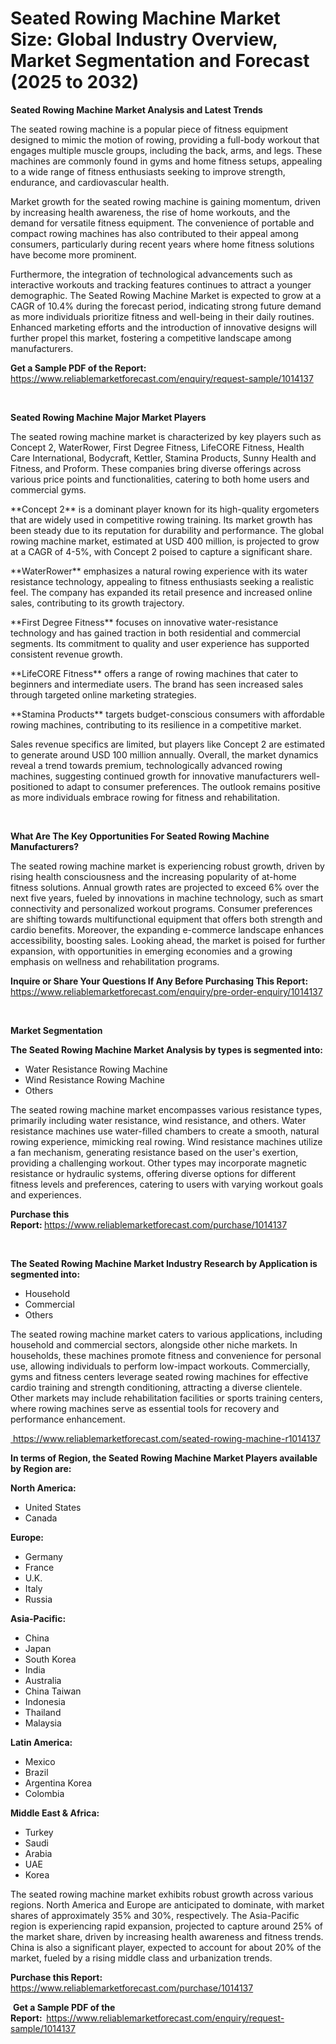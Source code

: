 <p><h1>Seated Rowing Machine Market Size: Global Industry Overview, Market Segmentation and Forecast (2025 to 2032)</h1></p><p><strong>Seated Rowing Machine Market Analysis and Latest Trends</strong></p>
<p><p>The seated rowing machine is a popular piece of fitness equipment designed to mimic the motion of rowing, providing a full-body workout that engages multiple muscle groups, including the back, arms, and legs. These machines are commonly found in gyms and home fitness setups, appealing to a wide range of fitness enthusiasts seeking to improve strength, endurance, and cardiovascular health.</p><p>Market growth for the seated rowing machine is gaining momentum, driven by increasing health awareness, the rise of home workouts, and the demand for versatile fitness equipment. The convenience of portable and compact rowing machines has also contributed to their appeal among consumers, particularly during recent years where home fitness solutions have become more prominent. </p><p>Furthermore, the integration of technological advancements such as interactive workouts and tracking features continues to attract a younger demographic. The Seated Rowing Machine Market is expected to grow at a CAGR of 10.4% during the forecast period, indicating strong future demand as more individuals prioritize fitness and well-being in their daily routines. Enhanced marketing efforts and the introduction of innovative designs will further propel this market, fostering a competitive landscape among manufacturers.</p></p>
<p><strong>Get a Sample PDF of the Report:&nbsp;</strong> <a href="https://www.reliablemarketforecast.com/enquiry/request-sample/1014137?utm_campaign=3541&utm_medium=2&utm_source=Github&utm_content=ia&utm_term=17042025&utm_id=seated-rowing-machine">https://www.reliablemarketforecast.com/enquiry/request-sample/1014137</a></p>
<p>&nbsp;</p>
<p><strong>Seated Rowing Machine Major Market Players</strong></p>
<p><p>The seated rowing machine market is characterized by key players such as Concept 2, WaterRower, First Degree Fitness, LifeCORE Fitness, Health Care International, Bodycraft, Kettler, Stamina Products, Sunny Health and Fitness, and Proform. These companies bring diverse offerings across various price points and functionalities, catering to both home users and commercial gyms.</p><p>**Concept 2** is a dominant player known for its high-quality ergometers that are widely used in competitive rowing training. Its market growth has been steady due to its reputation for durability and performance. The global rowing machine market, estimated at USD 400 million, is projected to grow at a CAGR of 4-5%, with Concept 2 poised to capture a significant share.</p><p>**WaterRower** emphasizes a natural rowing experience with its water resistance technology, appealing to fitness enthusiasts seeking a realistic feel. The company has expanded its retail presence and increased online sales, contributing to its growth trajectory.</p><p>**First Degree Fitness** focuses on innovative water-resistance technology and has gained traction in both residential and commercial segments. Its commitment to quality and user experience has supported consistent revenue growth.</p><p>**LifeCORE Fitness** offers a range of rowing machines that cater to beginners and intermediate users. The brand has seen increased sales through targeted online marketing strategies.</p><p>**Stamina Products** targets budget-conscious consumers with affordable rowing machines, contributing to its resilience in a competitive market. </p><p>Sales revenue specifics are limited, but players like Concept 2 are estimated to generate around USD 100 million annually. Overall, the market dynamics reveal a trend towards premium, technologically advanced rowing machines, suggesting continued growth for innovative manufacturers well-positioned to adapt to consumer preferences. The outlook remains positive as more individuals embrace rowing for fitness and rehabilitation.</p></p>
<p>&nbsp;</p>
<p><strong>What Are The Key Opportunities For Seated Rowing Machine Manufacturers?</strong></p>
<p><p>The seated rowing machine market is experiencing robust growth, driven by rising health consciousness and the increasing popularity of at-home fitness solutions. Annual growth rates are projected to exceed 6% over the next five years, fueled by innovations in machine technology, such as smart connectivity and personalized workout programs. Consumer preferences are shifting towards multifunctional equipment that offers both strength and cardio benefits. Moreover, the expanding e-commerce landscape enhances accessibility, boosting sales. Looking ahead, the market is poised for further expansion, with opportunities in emerging economies and a growing emphasis on wellness and rehabilitation programs.</p></p>
<p><strong>Inquire or Share Your Questions If Any Before Purchasing This Report:</strong> <a href="https://www.reliablemarketforecast.com/enquiry/pre-order-enquiry/1014137?utm_campaign=3541&utm_medium=2&utm_source=Github&utm_content=ia&utm_term=17042025&utm_id=seated-rowing-machine">https://www.reliablemarketforecast.com/enquiry/pre-order-enquiry/1014137</a></p>
<p>&nbsp;</p>
<p><strong>Market Segmentation</strong></p>
<p><strong>The Seated Rowing Machine Market Analysis by types is segmented into:</strong></p>
<p><ul><li>Water Resistance Rowing Machine</li><li>Wind Resistance Rowing Machine</li><li>Others</li></ul></p>
<p><p>The seated rowing machine market encompasses various resistance types, primarily including water resistance, wind resistance, and others. Water resistance machines use water-filled chambers to create a smooth, natural rowing experience, mimicking real rowing. Wind resistance machines utilize a fan mechanism, generating resistance based on the user's exertion, providing a challenging workout. Other types may incorporate magnetic resistance or hydraulic systems, offering diverse options for different fitness levels and preferences, catering to users with varying workout goals and experiences.</p></p>
<p><strong>Purchase this Report:&nbsp;</strong><a href="https://www.reliablemarketforecast.com/purchase/1014137?utm_campaign=3541&utm_medium=2&utm_source=Github&utm_content=ia&utm_term=17042025&utm_id=seated-rowing-machine">https://www.reliablemarketforecast.com/purchase/1014137</a></p>
<p>&nbsp;</p>
<p><strong>The Seated Rowing Machine Market Industry Research by Application is segmented into:</strong></p>
<p><ul><li>Household</li><li>Commercial</li><li>Others</li></ul></p>
<p><p>The seated rowing machine market caters to various applications, including household and commercial sectors, alongside other niche markets. In households, these machines promote fitness and convenience for personal use, allowing individuals to perform low-impact workouts. Commercially, gyms and fitness centers leverage seated rowing machines for effective cardio training and strength conditioning, attracting a diverse clientele. Other markets may include rehabilitation facilities or sports training centers, where rowing machines serve as essential tools for recovery and performance enhancement.</p></p>
<p><a href="https://www.reliablemarketforecast.com/seated-rowing-machine-r1014137?utm_campaign=3541&utm_medium=2&utm_source=Github&utm_content=ia&utm_term=17042025&utm_id=seated-rowing-machine">&nbsp;https://www.reliablemarketforecast.com/seated-rowing-machine-r1014137</a></p>
<p><strong>In terms of Region, the Seated Rowing Machine Market Players available by Region are:</strong></p>
<p>
    <p> <strong> North America: </strong>
        <ul>
            <li>United States</li>
            <li>Canada</li>
        </ul>
        </p> 
    <p> <strong> Europe: </strong>
        <ul>
            <li>Germany</li>
            <li>France</li>
            <li>U.K.</li>
            <li>Italy</li>
            <li>Russia</li>
        </ul>
        </p> 
    <p> <strong> Asia-Pacific: </strong>
        <ul>
            <li>China</li>
            <li>Japan</li>
            <li>South Korea</li>
            <li>India</li>
            <li>Australia</li>
            <li>China Taiwan</li>
            <li>Indonesia</li>
            <li>Thailand</li>
            <li>Malaysia</li>
        </ul>
        </p> 
    <p> <strong> Latin America: </strong>
        <ul>
            <li>Mexico</li>
            <li>Brazil</li>
            <li>Argentina Korea</li>
            <li>Colombia</li>
        </ul>
        </p> 
    <p> <strong> Middle East & Africa: </strong>
        <ul>
            <li>Turkey</li>
            <li>Saudi</li>
            <li>Arabia</li>
            <li>UAE</li>
            <li>Korea</li>
        </ul>
    </p>
    </p>
<p><p>The seated rowing machine market exhibits robust growth across various regions. North America and Europe are anticipated to dominate, with market shares of approximately 35% and 30%, respectively. The Asia-Pacific region is experiencing rapid expansion, projected to capture around 25% of the market share, driven by increasing health awareness and fitness trends. China is also a significant player, expected to account for about 20% of the market, fueled by a rising middle class and urbanization trends.</p></p>
<p><strong>Purchase this Report: </strong><a href="https://www.reliablemarketforecast.com/purchase/1014137?utm_campaign=3541&utm_medium=2&utm_source=Github&utm_content=ia&utm_term=17042025&utm_id=seated-rowing-machine">https://www.reliablemarketforecast.com/purchase/1014137</a></p>
<p>&nbsp;<strong>Get a Sample PDF of the Report:&nbsp;&nbsp;</strong><a href="https://www.reliablemarketforecast.com/enquiry/request-sample/1014137?utm_campaign=3541&utm_medium=2&utm_source=Github&utm_content=ia&utm_term=17042025&utm_id=seated-rowing-machine">https://www.reliablemarketforecast.com/enquiry/request-sample/1014137</a></p>
<p><strong></strong></p>
<p><p></p><p></p><p></p></p>